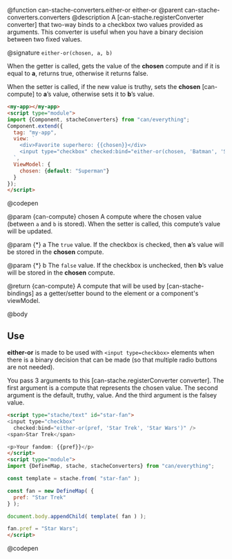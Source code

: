 @function can-stache-converters.either-or either-or
@parent can-stache-converters.converters
@description A [can-stache.registerConverter converter] that two-way binds to a checkbox two values provided as arguments. This converter is useful when you have a binary decision between two fixed values.

@signature `either-or(chosen, a, b)`

  When the getter is called, gets the value of the **chosen** compute and if it is equal to **a**, returns true, otherwise it returns false.

  When the setter is called, if the new value is truthy, sets the **chosen** [can-compute] to **a**’s value, otherwise sets it to **b**’s value.

  ```html
  <my-app></my-app>
  <script type="module">
  import {Component, stacheConverters} from "can/everything";
  Component.extend({
    tag: "my-app",
    view: `
      <div>Favorite superhero: {{chosen}}</div>
      <input type="checkbox" checked:bind="either-or(chosen, 'Batman', 'Superman')" /> Batman?
    `,
    ViewModel: {
      chosen: {default: "Superman"}
    }
  });
  </script>
  ```
  @codepen

  @param {can-compute} chosen A compute where the chosen value (between `a` and `b` is stored). When the setter is called, this compute’s value will be updated.

  @param {*} a The `true` value. If the checkbox is checked, then **a**’s value will be stored in the **chosen** compute.

  @param {*} b The `false` value. If the checkbox is unchecked, then **b**’s value will be stored in the **chosen** compute.

  @return {can-compute} A compute that will be used by [can-stache-bindings] as a getter/setter bound to the element or a component's viewModel.

@body

## Use

**either-or** is made to be used with `<input type=checkbox>` elements when there is a binary decision that can be made (so that multiple radio buttons are not needed).

You pass 3 arguments to this [can-stache.registerConverter converter]. The first argument is a compute that represents the chosen value. The second argument is the default, truthy, value. And the third argument is the falsey value.

```html
<script type="stache/text" id="star-fan">
<input type="checkbox"
  checked:bind="either-or(pref, 'Star Trek', 'Star Wars')" />
<span>Star Trek</span>

<p>Your fandom: {{pref}}</p>
</script>
<script type="module">
import {DefineMap, stache, stacheConverters} from "can/everything";

const template = stache.from( "star-fan" );

const fan = new DefineMap( {
  pref: "Star Trek"
} );

document.body.appendChild( template( fan ) );

fan.pref = "Star Wars";
</script>
```
@codepen
